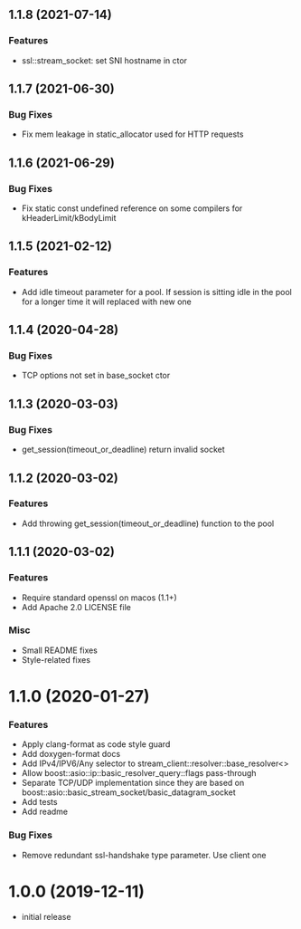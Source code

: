 ## 1.1.8 (2021-07-14)

### Features

* ssl::stream_socket: set SNI hostname in ctor

## 1.1.7 (2021-06-30)

### Bug Fixes

* Fix mem leakage in static_allocator used for HTTP requests

## 1.1.6 (2021-06-29)

### Bug Fixes

* Fix static const undefined reference on some compilers for kHeaderLimit/kBodyLimit

## 1.1.5 (2021-02-12)

### Features

* Add idle timeout parameter for a pool. If session is sitting idle in the pool for a longer time it will replaced with new one

## 1.1.4 (2020-04-28)

### Bug Fixes

* TCP options not set in base_socket ctor

## 1.1.3 (2020-03-03)

### Bug Fixes

* get_session(timeout_or_deadline) return invalid socket

## 1.1.2 (2020-03-02)

### Features

* Add throwing get_session(timeout_or_deadline) function to the pool

## 1.1.1 (2020-03-02)

### Features

* Require standard openssl on macos (1.1+)
* Add Apache 2.0 LICENSE file

### Misc

* Small README fixes
* Style-related fixes

# 1.1.0 (2020-01-27)

### Features

* Apply clang-format as code style guard
* Add doxygen-format docs
* Add IPv4/IPV6/Any selector to stream_client::resolver::base_resolver<>
* Allow boost::asio::ip::basic_resolver_query::flags pass-through
* Separate TCP/UDP implementation since they are based on boost::asio::basic_stream_socket/basic_datagram_socket
* Add tests
* Add readme

### Bug Fixes

* Remove redundant ssl-handshake type parameter. Use client one

# 1.0.0 (2019-12-11)

- initial release
